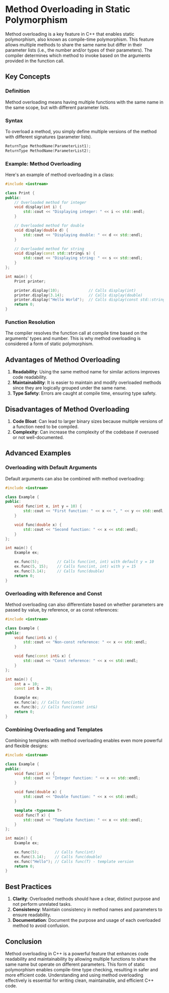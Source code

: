# Method Overloading in Static Polymorphism

Method overloading is a key feature in C++ that enables static polymorphism, also known as compile-time polymorphism. This feature allows multiple methods to share the same name but differ in their parameter lists (i.e., the number and/or types of their parameters). The compiler determines which method to invoke based on the arguments provided in the function call.

## Key Concepts

### Definition

Method overloading means having multiple functions with the same name in the same scope, but with different parameter lists.

### Syntax

To overload a method, you simply define multiple versions of the method with different signatures (parameter lists).

```cpp
ReturnType MethodName(ParameterList1);
ReturnType MethodName(ParameterList2);
```

### Example: Method Overloading

Here's an example of method overloading in a class:

```cpp
#include <iostream>

class Print {
public:
    // Overloaded method for integer
    void display(int i) {
        std::cout << "Displaying integer: " << i << std::endl;
    }

    // Overloaded method for double
    void display(double d) {
        std::cout << "Displaying double: " << d << std::endl;
    }

    // Overloaded method for string
    void display(const std::string& s) {
        std::cout << "Displaying string: " << s << std::endl;
    }
};

int main() {
    Print printer;

    printer.display(10);             // Calls display(int)
    printer.display(3.14);           // Calls display(double)
    printer.display("Hello World");  // Calls display(const std::string&)
    return 0;
}
```

### Function Resolution

The compiler resolves the function call at compile time based on the arguments' types and number. This is why method overloading is considered a form of static polymorphism.

## Advantages of Method Overloading

1. **Readability**: Using the same method name for similar actions improves code readability.
2. **Maintainability**: It is easier to maintain and modify overloaded methods since they are logically grouped under the same name.
3. **Type Safety**: Errors are caught at compile time, ensuring type safety.

## Disadvantages of Method Overloading

1. **Code Bloat**: Can lead to larger binary sizes because multiple versions of a function need to be compiled.
2. **Complexity**: Can increase the complexity of the codebase if overused or not well-documented.

## Advanced Examples

### Overloading with Default Arguments

Default arguments can also be combined with method overloading:

```cpp
#include <iostream>

class Example {
public:
    void func(int x, int y = 10) {
        std::cout << "First function: " << x << ", " << y << std::endl;
    }

    void func(double x) {
        std::cout << "Second function: " << x << std::endl;
    }
};

int main() {
    Example ex;

    ex.func(5);        // Calls func(int, int) with default y = 10
    ex.func(5, 15);    // Calls func(int, int) with y = 15
    ex.func(3.14);     // Calls func(double)
    return 0;
}
```

### Overloading with Reference and Const

Method overloading can also differentiate based on whether parameters are passed by value, by reference, or as const references:

```cpp
#include <iostream>

class Example {
public:
    void func(int& x) {
        std::cout << "Non-const reference: " << x << std::endl;
    }

    void func(const int& x) {
        std::cout << "Const reference: " << x << std::endl;
    }
};

int main() {
    int a = 10;
    const int b = 20;

    Example ex;
    ex.func(a); // Calls func(int&)
    ex.func(b); // Calls func(const int&)
    return 0;
}
```

### Combining Overloading and Templates

Combining templates with method overloading enables even more powerful and flexible designs:

```cpp
#include <iostream>

class Example {
public:
    void func(int x) {
        std::cout << "Integer function: " << x << std::endl;
    }

    void func(double x) {
        std::cout << "Double function: " << x << std::endl;
    }

    template <typename T>
    void func(T x) {
        std::cout << "Template function: " << x << std::endl;
    }
};

int main() {
    Example ex;

    ex.func(5);       // Calls func(int)
    ex.func(3.14);    // Calls func(double)
    ex.func("Hello"); // Calls func(T) - template version
    return 0;
}
```

## Best Practices

1. **Clarity**: Overloaded methods should have a clear, distinct purpose and not perform unrelated tasks.
2. **Consistency**: Maintain consistency in method names and parameters to ensure readability.
3. **Documentation**: Document the purpose and usage of each overloaded method to avoid confusion.

## Conclusion

Method overloading in C++ is a powerful feature that enhances code readability and maintainability by allowing multiple functions to share the same name but operate on different parameters. This form of static polymorphism enables compile-time type checking, resulting in safer and more efficient code. Understanding and using method overloading effectively is essential for writing clean, maintainable, and efficient C++ code.
